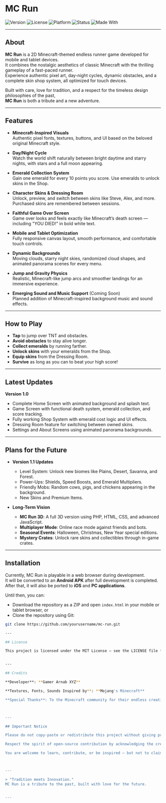 # MC Run

![Version](https://img.shields.io/badge/Version-1.0-blue.svg)
![License](https://img.shields.io/badge/License-MIT-green.svg)
![Platform](https://img.shields.io/badge/Platform-Mobile%20%7C%20Tablet-green.svg)
![Status](https://img.shields.io/badge/Status-In%20Development-yellow.svg)
![Made With](https://img.shields.io/badge/Made%20With-HTML%20%7C%20CSS%20%7C%20JS%20%7C%20PHP-orange.svg)

---

## About

**MC Run** is a 2D Minecraft-themed endless runner game developed for mobile and tablet devices.  
It combines the nostalgic aesthetics of classic Minecraft with the thrilling gameplay of a fast-paced runner.  
Experience authentic pixel art, day-night cycles, dynamic obstacles, and a complete skin shop system, all optimized for touch devices.

Built with care, love for tradition, and a respect for the timeless design philosophies of the past,  
**MC Run** is both a tribute and a new adventure.

---

## Features

- **Minecraft-Inspired Visuals**  
  Authentic pixel fonts, textures, buttons, and UI based on the beloved original Minecraft style.
  
- **Day/Night Cycle**  
  Watch the world shift naturally between bright daytime and starry nights, with stars and a full moon appearing.

- **Emerald Collection System**  
  Gain one emerald for every 10 points you score. Use emeralds to unlock skins in the Shop.

- **Character Skins & Dressing Room**  
  Unlock, preview, and switch between skins like Steve, Alex, and more. Purchased skins are remembered between sessions.

- **Faithful Game Over Screen**  
  Game over looks and feels exactly like Minecraft’s death screen — including "YOU DIED!" in bold white text.

- **Mobile and Tablet Optimization**  
  Fully responsive canvas layout, smooth performance, and comfortable touch controls.

- **Dynamic Backgrounds**  
  Moving clouds, starry night skies, randomized cloud shapes, and animated panorama scenes for every menu.

- **Jump and Gravity Physics**  
  Realistic, Minecraft-like jump arcs and smoother landings for an immersive experience.

- **Emerging Sound and Music Support** (Coming Soon)  
  Planned addition of Minecraft-inspired background music and sound effects.

---

## How to Play

- **Tap** to jump over TNT and obstacles.
- **Avoid obstacles** to stay alive longer.
- **Collect emeralds** by running farther.
- **Unlock skins** with your emeralds from the Shop.
- **Equip skins** from the Dressing Room.
- **Survive** as long as you can to beat your high score!

---

## Latest Updates

**Version 1.0**

- Complete Home Screen with animated background and splash text.
- Game Screen with functional death system, emerald collection, and score tracking.
- Fully working Shop System with emerald cost logic and UI effects.
- Dressing Room feature for switching between owned skins.
- Settings and About Screens using animated panorama backgrounds.

---

## Plans for the Future

- **Version 1.1 Updates**  
  - Level System: Unlock new biomes like Plains, Desert, Savanna, and Forest.
  - Power-Ups: Shields, Speed Boosts, and Emerald Multipliers.
  - Friendly Mobs: Random cows, pigs, and chickens appearing in the background.
  - New Skins and Premium Items.

- **Long-Term Vision**  
  - **MC Run 3D**: A full 3D version using PHP, HTML, CSS, and advanced JavaScript.
  - **Multiplayer Mode**: Online race mode against friends and bots.
  - **Seasonal Events**: Halloween, Christmas, New Year special editions.
  - **Mystery Crates**: Unlock rare skins and collectibles through in-game crates.

---

## Installation

Currently, MC Run is playable in a web browser during development.  
It will be converted to an **Android APK** after full development is completed.  
After that, it will also be ported to **iOS** and **PC applications**.

Until then, you can:
- Download the repository as a ZIP and open `index.html` in your mobile or tablet browser, or
- Clone the repository using Git:

```bash
git clone https://github.com/yourusername/mc-run.git

---

## License

This project is licensed under the MIT License — see the LICENSE file for details.


---

## Credits

**Developer**: **Gamer Arnab XYZ**

**Textures, Fonts, Sounds Inspired by**: **Mojang's Minecraft**

**Special Thanks**: To the Minecraft community for their endless creativity and inspiration.



---

## Important Notice

Please do not copy-paste or redistribute this project without giving proper credit to the original developer, Gamer Arnab XYZ.

Respect the spirit of open-source contribution by acknowledging the creator.

You are welcome to learn, contribute, or be inspired — but not to claim this work as your own without permission.



---

> "Tradition meets Innovation."
MC Run is a tribute to the past, built with love for the future.


---

